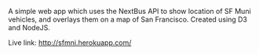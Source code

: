 A simple web app which uses the NextBus API to show location of SF Muni vehicles, and overlays them on a map of San Francisco. Created using D3 and NodeJS.

Live link: http://sfmni.herokuapp.com/

